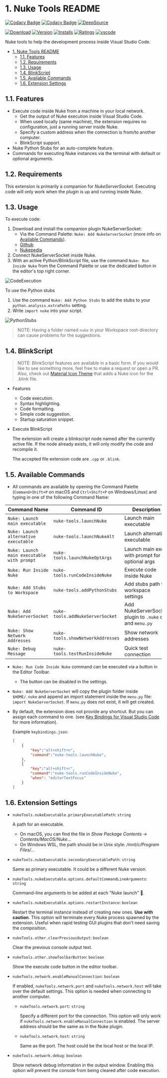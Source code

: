 # 1. Nuke Tools README

[![Codacy Badge](https://app.codacy.com/project/badge/Grade/b4124a14ccb4467b89ec8cd607b0d16f)](https://www.codacy.com/gh/sisoe24/Nuke-Tools/dashboard?utm_source=github.com&amp;utm_medium=referral&amp;utm_content=sisoe24/Nuke-Tools&amp;utm_campaign=Badge_Grade)
[![Codacy Badge](https://app.codacy.com/project/badge/Coverage/b4124a14ccb4467b89ec8cd607b0d16f)](https://www.codacy.com/gh/sisoe24/Nuke-Tools/dashboard?utm_source=github.com&utm_medium=referral&utm_content=sisoe24/Nuke-Tools&utm_campaign=Badge_Coverage)
[![DeepSource](https://deepsource.io/gh/sisoe24/Nuke-Tools.svg/?label=active+issues&show_trend=true&token=HEB3mg6EWSs71ckagYV0_P2u)](https://deepsource.io/gh/sisoe24/Nuke-Tools/?ref=repository-badge)

[![Download](https://img.shields.io/badge/Marketplace-Download-blue)](https://marketplace.visualstudio.com/items?itemName=virgilsisoe.nuke-tools)
[![Version](https://img.shields.io/visual-studio-marketplace/v/virgilsisoe.nuke-tools)](https://marketplace.visualstudio.com/items?itemName=virgilsisoe.nuke-tools&ssr=false#version-history)
[![Installs](https://img.shields.io/visual-studio-marketplace/i/virgilsisoe.nuke-tools)](https://marketplace.visualstudio.com/items?itemName=virgilsisoe.nuke-tools)
[![Ratings](https://img.shields.io/visual-studio-marketplace/r/virgilsisoe.nuke-tools)](https://marketplace.visualstudio.com/items?itemName=virgilsisoe.nuke-tools&ssr=false#review-details)
[![vscode](https://img.shields.io/visual-studio-marketplace/last-updated/virgilsisoe.nuke-tools)](https://marketplace.visualstudio.com/items?itemName=virgilsisoe.nuke-tools)

Nuke tools to help the development process inside Visual Studio Code.

- [1. Nuke Tools README](#1-nuke-tools-readme)
  - [1.1. Features](#11-features)
  - [1.2. Requirements](#12-requirements)
  - [1.3. Usage](#13-usage)
  - [1.4. BlinkScript](#14-blinkscript)
  - [1.5. Available Commands](#15-available-commands)
  - [1.6. Extension Settings](#16-extension-settings)

## 1.1. Features

- Execute code inside Nuke from a machine in your local network.
  - Get the output of Nuke execution inside Visual Studio Code.
  - When used locally (same machine), the extension requires no configuration, just a running server inside Nuke.
  - Specify a custom address when the connection is from/to another computer.
  - BlinkScript support.
- Nuke Python Stubs for an auto-complete feature.
- Commands for executing Nuke instances via the terminal with default or optional arguments.

## 1.2. Requirements

This extension is primarily a companion for *NukeServerSocket*. Executing code will only work when the plugin is up and running inside Nuke.

## 1.3. Usage

To execute code:

1. Download and install the companion plugin NukeServerSocket:
   - Via the Command Palette: `Nuke: Add NukeServerSocket` (more info on [Available Commands](#15-available-commands)).
   - [Github](https://github.com/sisoe24/NukeServerSocket/releases)
   - [Nukepedia](http://www.nukepedia.com/python/misc/nukeserversocket)
2. Connect NukeServerSocket inside Nuke.
3. With an active Python/BlinkScript file, use the command `Nuke: Run Inside Nuke` from the Command Palette or use the dedicated button in the editor's top right corner.

![CodeExecution](/images/execute_code.gif)

To use the Python stubs

1. Use the command `Nuke: Add Python Stubs` to add the stubs to your `python.analysis.extraPaths` setting.
2. Write `import nuke` into your script.

![PythonStubs](/images/auto_complete.gif)

> NOTE: Having a folder named `nuke` in your Workspace root-directory can cause problems for the suggestions.

## 1.4. BlinkScript

> NOTE: BlinkScript features are available in a basic form. If you would like to see something more, feel free to make a request or open a PR. Also, check out [Material Icon Theme](https://marketplace.visualstudio.com/items?itemName=PKief.material-icon-theme) that adds a Nuke icon for the .blink file.

- Features
  - Code execution.
  - Syntax highlighting.
  - Code formatting.
  - Simple code suggestion.
  - Startup saturation snippet.

- Execute BlinkScript

  The extension will create a blinkscript node named after the currently active file.
  If the node already exists, it will only modify the code and recompile it.

  The accepted file extension code are `.cpp` or `.blink`.

## 1.5. Available Commands

- All commands are available by opening the Command Palette (`Command+Shift+P` on macOS and `Ctrl+Shift+P` on Windows/Linux) and typing in one of the following Command Name:

| Command Name                               | Command ID                        | Description                                              |
| ------------------------------------------ | --------------------------------- | -------------------------------------------------------- |
| `Nuke: Launch main executable`             | `nuke-tools.launchNuke`           | Launch main executable                                   |
| `Nuke: Launch alternative executable`      | `nuke-tools.launchNukeAlt`        | Launch alternative executable                            |
| `Nuke: Launch main executable with prompt` | `nuke-tools.launchNukeOptArgs`    | Launch main exec. with prompt for optional args          |
| `Nuke: Run Inside Nuke`                    | `nuke-tools.runCodeInsideNuke`    | Execute code inside Nuke                                 |
| `Nuke: Add Stubs to Workspace`             | `nuke-tools.addPythonStubs`       | Add stubs path to workspace settings                     |
| `Nuke: Add NukeServerSocket`               | `nuke-tools.addNukeServerSocket`  | Add NukeServerSocket plugin to `.nuke` dir and `menu.py` |
| `Nuke: Show Network Addresses`             | `nuke-tools.showNetworkAddresses` | Show network addresses                                   |
| `Nuke: Debug Message`                      | `nuke-tools.testRunInsideNuke`    | Quick test connection                                    |

- `Nuke: Run Code Inside Nuke` command can be executed via a button in the Editor Toolbar.
  - The button can be disabled in the settings.
- `Nuke: Add NukeServerSocket` will copy the plugin folder inside `$HOME/.nuke` and append
an import statement inside the `menu.py` file: `import NukeServerSocket`. If `menu.py` does not exist, it will get created.
- By default, the extension does not provide any shortcut. But you can assign each command to one. (see [Key Bindings for Visual Studio Code](https://code.visualstudio.com/docs/getstarted/keybindings) for more information).

  Example `keybindings.json`:

  ```json
  [
      {
          "key":"alt+shift+n",
          "command":"nuke-tools.launchNuke",
      },
      {
          "key":"alt+shift+r",
          "command":"nuke-tools.runCodeInsideNuke",
          "when": "editorTextFocus"
      }
  ]
  ```

## 1.6. Extension Settings

- `nukeTools.nukeExecutable.primaryExecutablePath`: `string`

  A path for an executable.

  - On macOS, you can find the file in *Show Package Contents -> Contents/MacOS/Nuke...*
  - On Windows WSL, the path should be in Unix style: */mnt/c/Program Files/...*

- `nukeTools.nukeExecutable.secondaryExecutablePath`: `string`

  Same as primary executable. It could be a different Nuke version.

- `nukeTools.nukeExecutable.options.defaultCommandLineArguments`: `string`

  Command-line arguments to be added at each "Nuke launch" 🚀.

- `nukeTools.nukeExecutable.options.restartInstance`: `boolean`

  Restart the terminal instance instead of creating new ones. **Use with caution**. This option will terminate every Nuke process spawned by the extension. Useful when rapid testing GUI plugins that don't need saving the composition.

- `nukeTools.other.clearPreviousOutput`: `boolean`

  Clear the previous console output text.

- `nukeTools.other.showToolbarButton`: `boolean`

  Show the execute code button in the editor toolbar.

- `nukeTools.network.enableManualConnection`: `boolean`

  If enabled, `nukeTools.network.port` and `nukeTools.network.host` will take over the default settings. This option is needed when connecting to another computer.

  - `nukeTools.network.port`: `string`

    Specify a different port for the connection. This option will only work if `nukeTools.network.enableManualConnection` is enabled. The server address should be the same as in the Nuke plugin.

  - `nukeTools.network.host`: `string`

    Same as the port. The host could be the local host or the local IP.

- `nukeTools.network.debug`: `boolean`

  Show network debug information in the output window. Enabling this option will prevent the console from being cleared after code execution.
